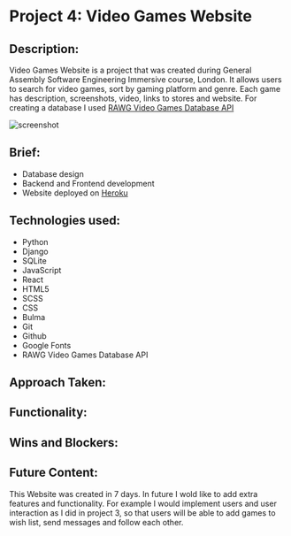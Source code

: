 # Project 4: Video Games Website

## Description:
Video Games Website is a project that was created during General Assembly Software Engineering Immersive course, London. It allows users to search for video games, sort by gaming platform and genre. Each game has description, screenshots, video, links to stores and website. For creating a database I used [RAWG Video Games Database API](https://rawg.io/apidocs)

<!-- ![ezgif com-video-to-gif](https://user-images.githubusercontent.com/51081298/61522791-fb0f7580-aa0a-11e9-9d2d-e510de2a2b51.gif) -->

![screenshot](https://i.imgur.com/Sr7KxYS.png)

## Brief:
* Database design
* Backend and Frontend development
* Website deployed on [Heroku](https://project-4-videogames.herokuapp.com/)

## Technologies used:

* Python
* Django
* SQLite
* JavaScript
* React
* HTML5
* SCSS
* CSS
* Bulma
* Git
* Github
* Google Fonts
* RAWG Video Games Database API

## Approach Taken:

## Functionality:

## Wins and Blockers:

## Future Content:
This Website was created in 7 days. In future I wold like to add extra features and functionality. For example I would implement users and user interaction as I did in project 3, so that users will be able to add games to wish list, send messages and follow each other.
